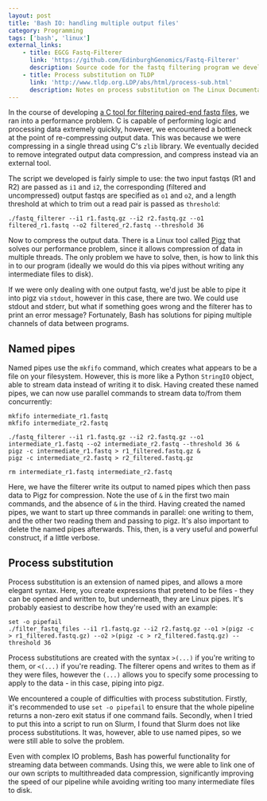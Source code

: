 ```yaml
---
layout: post
title: 'Bash IO: handling multiple output files'
category: Programming
tags: ['bash', 'linux']
external_links:
    - title: EGCG Fastq-Filterer
      link: 'https://github.com/EdinburghGenomics/Fastq-Filterer'
      description: Source code for the fastq filtering program we developed
    - title: Process substitution on TLDP
      link: 'http://www.tldp.org.LDP/abs/html/process-sub.html'
      description: Notes on process substitution on The Linux Documentation Project
---
```


In the course of developing [a C tool for filtering paired-end fastq files](https://github.com/EdinburghGenomics/Fastq-Filterer), we ran into a performance problem. C is capable of performing logic and processing data extremely quickly, however, we encountered a bottleneck at the point of re-compressing output data. This was because we were compressing in a single thread using C's `zlib` library. We eventually decided to remove integrated output data compression, and compress instead via an external tool.

The script we developed is fairly simple to use: the two input fastqs (R1 and R2) are passed as `i1` and `i2`, the corresponding (filtered and uncompressed) output fastqs are specified as `o1` and `o2`, and a length threshold at which to trim out a read pair is passed as `threshold`:

    ./fastq_filterer --i1 r1.fastq.gz --i2 r2.fastq.gz --o1 filtered_r1.fastq --o2 filtered_r2.fastq --threshold 36

Now to compress the output data. There is a Linux tool called [Pigz](https://github.com/madler/pigz) that solves our performance problem, since it allows compression of data in multiple threads. The only problem we have to solve, then, is how to link this in to our program (ideally we would do this via pipes without writing any intermediate files to disk).

If we were only dealing with one output fastq, we'd just be able to pipe it into pigz via `stdout`, however in this case, there are two. We could use stdout and stderr, but what if something goes wrong and the filterer has to print an error message? Fortunately, Bash has solutions for piping multiple channels of data between programs.

## Named pipes
Named pipes use the `mkfifo` command, which creates what appears to be a file on your filesystem. However, this is more like a Python `StringIO` object, able to stream data instead of writing it to disk. Having created these named pipes, we can now use parallel commands to stream data to/from them concurrently:

    mkfifo intermediate_r1.fastq
    mkfifo intermediate_r2.fastq

    ./fastq_filterer --i1 r1.fastq.gz --i2 r2.fastq.gz --o1 intermediate_r1.fastq --o2 intermediate_r2.fastq --threshold 36 &
    pigz -c intermediate_r1.fastq > r1_filtered.fastq.gz &
    pigz -c intermediate_r2.fastq > r2_filtered.fastq.gz

    rm intermediate_r1.fastq intermediate_r2.fastq

Here, we have the filterer write its output to named pipes which then pass data to Pigz for compression. Note the use of `&` in the first two main commands, and the absence of `&` in the third. Having created the named pipes, we want to start up three commands in parallel: one writing to them, and the other two reading them and passing to pigz. It's also important to delete the named pipes afterwards. This, then, is a very useful and powerful construct, if a little verbose.

## Process substitution
Process substitution is an extension of named pipes, and allows a more elegant syntax. Here, you create expressions that pretend to be files - they can be opened and written to, but underneath, they are Linux pipes. It's probably easiest to describe how they're used with an example:

    set -o pipefail
    ./filter_fastq_files --i1 r1.fastq.gz --i2 r2.fastq.gz --o1 >(pigz -c > r1_filtered.fastq.gz) --o2 >(pigz -c > r2_filtered.fastq.gz) --threshold 36

Process substitutions are created with the syntax `>(...)` if you're writing to them, or `<(...)` if you're reading. The filterer opens and writes to them as if they were files, however the `(...)` allows you to specify some processing to apply to the data - in this case, piping into pigz.

We encountered a couple of difficulties with process substitution. Firstly, it's recommended to use `set -o pipefail` to ensure that the whole pipeline returns a non-zero exit status if one command fails. Secondly, when I tried to put this into a script to run on Slurm, I found that Slurm does not like process substitutions. It was, however, able to use named pipes, so we were still able to solve the problem.

Even with complex IO problems, Bash has powerful functionality for streaming data between commands. Using this, we were able to link one of our own scripts to multithreaded data compression, significantly improving the speed of our pipeline while avoiding writing too many intermediate files to disk.
